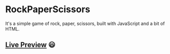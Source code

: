 # RockPaperScissors

It's a simple game of rock, paper, scissors, built with JavaScript and a bit of HTML.
## **[Live Preview](https://bogvoicescu.github.io/RockPaperScissors/)** :smiley:
